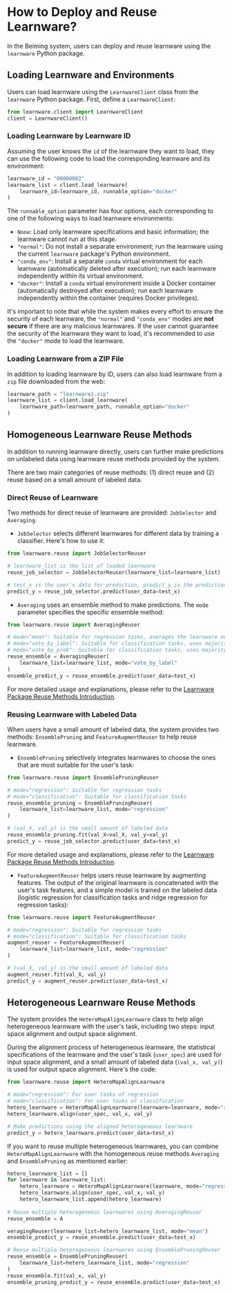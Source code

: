 # How to Deploy and Reuse Learnware?

In the Beiming system, users can deploy and reuse learnware using the `learnware` Python package.

## Loading Learnware and Environments

Users can load learnware using the `LearnwareClient` class from the `learnware` Python package. First, define a `LearnwareClient`:

```python
from learnware.client import LearnwareClient
client = LearnwareClient()
```

### Loading Learnware by Learnware ID

Assuming the user knows the `id` of the learnware they want to load, they can use the following code to load the corresponding learnware and its environment:

```python
learnware_id = "00000082"
learnware_list = client.load_learnware(
    learnware_id=learnware_id, runnable_option="docker"
)
```

The `runnable_option` parameter has four options, each corresponding to one of the following ways to load learnware environments:

- `None`: Load only learnware specifications and basic information; the learnware cannot run at this stage.
- `"normal"`: Do not install a separate environment; run the learnware using the current `learnware` package's Python environment.
- `"conda_env"`: Install a separate `conda` virtual environment for each learnware (automatically deleted after execution); run each learnware independently within its virtual environment.
- `"docker"`: Install a `conda` virtual environment inside a Docker container (automatically destroyed after execution); run each learnware independently within the container (requires Docker privileges).

It's important to note that while the system makes every effort to ensure the security of each learnware, the `"normal"` and `"conda_env"` modes are **not secure** if there are any malicious learnwares. If the user cannot guarantee the security of the learnware they want to load, it's recommended to use the `"docker"` mode to load the learnware.

### Loading Learnware from a ZIP File

In addition to loading learnware by ID, users can also load learnware from a `zip` file downloaded from the web:

```python
learnware_path = "learnware1.zip"
learnware_list = client.load_learnware(
    learnware_path=learnware_path, runnable_option="docker"
)
```

## Homogeneous Learnware Reuse Methods

In addition to running learnware directly, users can further make predictions on unlabeled data using learnware reuse methods provided by the system.

There are two main categories of reuse methods: (1) direct reuse and (2) reuse based on a small amount of labeled data.

### Direct Reuse of Learnware

Two methods for direct reuse of learnware are provided: `JobSelector` and `Averaging`.

- `JobSelector` selects different learnwares for different data by training a classifier. Here's how to use it:

```python
from learnware.reuse import JobSelectorReuser

# learnware_list is the list of loaded learnware
reuse_job_selector = JobSelectorReuser(learnware_list=learnware_list)

# test_x is the user's data for prediction, predict_y is the prediction result of the reused learnware
predict_y = reuse_job_selector.predict(user_data=test_x)
```

- `Averaging` uses an ensemble method to make predictions. The `mode` parameter specifies the specific ensemble method:

```python
from learnware.reuse import AveragingReuser

# mode="mean": Suitable for regression tasks, averages the learnware outputs.
# mode="vote_by_label": Suitable for classification tasks, uses majority voting for learnware output labels.
# mode="vote_by_prob": Suitable for classification tasks, uses majority voting for learnware output label probabilities.
reuse_ensemble = AveragingReuser(
    learnware_list=learnware_list, mode="vote_by_label"
)
ensemble_predict_y = reuse_ensemble.predict(user_data=test_x)
```

For more detailed usage and explanations, please refer to the [Learnware Package Reuse Methods Introduction](#).

### Reusing Learnware with Labeled Data

When users have a small amount of labeled data, the system provides two methods: `EnsemblePruning` and `FeatureAugmentReuser` to help reuse learnware.

- `EnsemblePruning` selectively integrates learnwares to choose the ones that are most suitable for the user's task:

```python
from learnware.reuse import EnsemblePruningReuser

# mode="regression": Suitable for regression tasks
# mode="classification": Suitable for classification tasks
reuse_ensemble_pruning = EnsemblePruningReuser(
    learnware_list=learnware_list, mode="regression"
)

# (val_X, val_y) is the small amount of labeled data
reuse_ensemble_pruning.fit(val_X=val_X, val_y=val_y)
predict_y = reuse_job_selector.predict(user_data=test_x)
```

For more detailed usage and explanations, please refer to the [Learnware Package Reuse Methods Introduction](#).

- `FeatureAugmentReuser` helps users reuse learnware by augmenting features. The output of the original learnware is concatenated with the user's task features, and a simple model is trained on the labeled data (logistic regression for classification tasks and ridge regression for regression tasks):

```python
from learnware.reuse import FeatureAugmentReuser

# mode="regression": Suitable for regression tasks
# mode="classification": Suitable for classification tasks
augment_reuser = FeatureAugmentReuser(
    learnware_list=learnware_list, mode="regression"
)

# (val_X, val_y) is the small amount of labeled data
augment_reuser.fit(val_X, val_y)
predict_y = augment_reuser.predict(user_data=test_x)
```

## Heterogeneous Learnware Reuse Methods

The system provides the `HeteroMapAlignLearnware` class to help align heterogeneous learnware with the user's task, including two steps: input space alignment and output space alignment.

During the alignment process of heterogeneous learnware, the statistical specifications of the learnware and the user's task (`user_spec`) are used for input space alignment, and a small amount of labeled data (`(val_x, val_y)`) is used for output space alignment. Here's the code:

```python
from learnware.reuse import HeteroMapAlignLearnware

# mode="regression": For user tasks of regression
# mode="classification": For user tasks of classification
hetero_learnware = HeteroMapAlignLearnware(learnware=leanrware, mode="regression")
hetero_learnware.align(user_spec, val_x, val_y)

# Make predictions using the aligned heterogeneous learnware
predict_y = hetero_learnware.predict(user_data=test_x)
```

If you want to reuse multiple heterogeneous learnwares, you can combine `HeteroMapAlignLearnware` with the homogeneous reuse methods `Averaging` and `EnsemblePruning` as mentioned earlier:

```python
hetero_learnware_list = []
for learnware in learnware_list:
    hetero_learnware = HeteroMapAlignLearnware(learnware, mode="regression")
    hetero_learnware.align(user_spec, val_x, val_y)
    hetero_learnware_list.append(hetero_learnware)
            
# Reuse multiple heterogeneous learnwares using AveragingReuser
reuse_ensemble = A

veragingReuser(learnware_list=hetero_learnware_list, mode="mean")
ensemble_predict_y = reuse_ensemble.predict(user_data=test_x)

# Reuse multiple heterogeneous learnwares using EnsemblePruningReuser
reuse_ensemble = EnsemblePruningReuser(
    learnware_list=hetero_learnware_list, mode="regression"
)
reuse_ensemble.fit(val_x, val_y)
ensemble_pruning_predict_y = reuse_ensemble.predict(user_data=test_x)
```